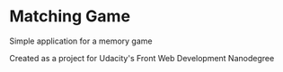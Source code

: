 # Matching Game

Simple application for a memory game 

Created as a project for Udacity's Front Web Development Nanodegree